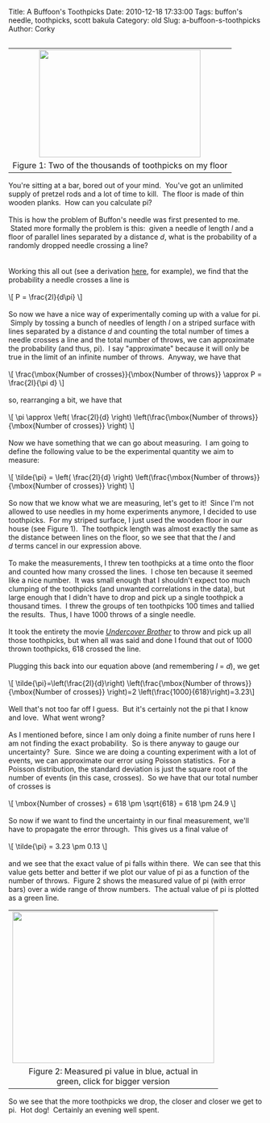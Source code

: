 Title: A Buffoon's Toothpicks
Date: 2010-12-18 17:33:00
Tags: buffon's needle, toothpicks, scott bakula
Category: old
Slug: a-buffoon-s-toothpicks
Author: Corky

<table cellpadding="0" cellspacing="0" class="tr-caption-container" style="float: left; margin-right: 1em; text-align: left;"><tbody><tr><td style="text-align: center;"><a href="http://2.bp.blogspot.com/_fa6AZDCsHnY/TQ0mf2YO5II/AAAAAAAAAHo/WMor9trnTnM/s1600/P1010471.png" imageanchor="1" style="clear: left; margin-bottom: 1em; margin-left: auto; margin-right: auto;"><img border="0" height="213" src="http://2.bp.blogspot.com/_fa6AZDCsHnY/TQ0mf2YO5II/AAAAAAAAAHo/WMor9trnTnM/s320/P1010471.png" width="320" /></a></td></tr><tr><td class="tr-caption" style="text-align: center;">Figure 1: Two of the thousands of toothpicks on my floor</td></tr></tbody></table>You're sitting at a bar, bored out of your mind. &nbsp;You've got an unlimited supply of pretzel rods and a lot of time to kill. &nbsp;The floor is made of thin wooden planks. &nbsp;How can you calculate pi? <br /><br />This is how the problem of Buffon's needle was first presented to me. &nbsp;Stated more formally the problem is this: &nbsp;given a needle of length <i>l</i>&nbsp;and a floor of parallel lines separated by a distance <i>d</i>, what is the probability of a randomly dropped needle crossing a line? <br /><br /><a name='more'></a><br />Working this all out (see a derivation <a href="http://en.wikipedia.org/wiki/Buffon's_needle">here</a>, for example), we find that the probability a needle crosses a line is<br /><br />\[ P = \frac{2l}{d\pi} \]<br /><br />So now we have a nice way of experimentally coming up with a value for pi. &nbsp;Simply by tossing a bunch of needles of length <i>l</i>&nbsp;on a striped surface with lines separated by a distance <i>d</i>&nbsp;and counting the total number of times a needle crosses a line and the total number of throws, we can approximate the probability (and thus, pi). &nbsp;I say "approximate" because it will only be true in the limit of an infinite number of throws. &nbsp;Anyway, we have that<br /><br />\[ \frac{\mbox{Number of crosses}}{\mbox{Number of throws}} \approx P = \frac{2l}{\pi d} \]<br /><br />so, rearranging a bit, we have that<br /><br />\[ \pi \approx \left( \frac{2l}{d} \right) \left(\frac{\mbox{Number of throws}}{\mbox{Number of crosses}} \right) \]<br /><br />Now we have something that we can go about measuring. &nbsp;I am going to define the following value to be the experimental quantity we aim to measure:<br /><br />\[ \tilde{\pi} = \left( \frac{2l}{d} \right) \left(\frac{\mbox{Number of throws}}{\mbox{Number of crosses}} \right) \]<br /><br />So now that we know what we are measuring, let's get to it! &nbsp;Since I'm not allowed to use needles in my home experiments anymore, I decided to use toothpicks. &nbsp;For my striped surface, I just used the wooden floor in our house (see Figure 1). &nbsp;The toothpick length was almost exactly the same as the distance between lines on the floor, so we see that that the <i>l </i>and <i>d</i>&nbsp;terms cancel in our expression above.<br /><br />To make the measurements, I threw ten toothpicks at a time onto the floor and counted how many crossed the lines. &nbsp;I chose ten because it seemed like a nice number. &nbsp;It was small enough that I shouldn't expect too much clumping of the toothpicks (and unwanted correlations in the data), but large enough that I didn't have to drop and pick up a single toothpick a thousand times. &nbsp;I threw the groups of ten toothpicks 100 times and tallied the results. &nbsp;Thus, I have 1000 throws of a single needle.<br /><br />It took the entirety the movie <a href="http://en.wikipedia.org/wiki/Undercover_Brother" style="font-style: italic;">Undercover Brother</a>&nbsp;to throw and pick up all those toothpicks, but when all was said and done I found that out of 1000 thrown toothpicks, 618 crossed the line. <br /><br />Plugging this back into our equation above (and remembering <i>l</i>&nbsp;= <i>d</i>), we get<br /><br />\[ \tilde{\pi}=\left(\frac{2l}{d}\right) \left(\frac{\mbox{Number of throws}}{\mbox{Number of crosses}} \right)=2 \left(\frac{1000}{618}\right)=3.23\]<br /><br />Well that's not too far off I guess. &nbsp;But it's certainly not the pi that I know and love. &nbsp;What went wrong?<br /><br />As I mentioned before, since I am only doing a finite number of runs here I am not finding the exact probability. &nbsp;So is there anyway to gauge our uncertainty? &nbsp;Sure. &nbsp;Since we are doing a counting experiment with a lot of events, we can approximate our error using Poisson statistics. &nbsp;For a Poisson distribution, the standard deviation is just the square root of the number of events (in this case, crosses). &nbsp;So we have that our total number of crosses is<br /><br />\[ \mbox{Number of crosses} = 618 \pm \sqrt{618} = 618 \pm 24.9 \]<br /><br />So now if we want to find the uncertainty in our final measurement, we'll have to propagate the error through. &nbsp;This gives us a final value of<br /><br />\[ \tilde{\pi} = 3.23 \pm 0.13 \]<br /><br />and we see that the exact value of pi falls within there. &nbsp;We can see that this value gets better and better if we plot our value of pi as a function of the number of throws. &nbsp;Figure 2 shows the measured value of pi (with error bars) over a wide range of throw numbers. &nbsp;The actual value of pi is plotted as a green line.<br /><table align="center" cellpadding="0" cellspacing="0" class="tr-caption-container" style="margin-left: auto; margin-right: auto; text-align: center;"><tbody><tr><td style="text-align: center;"><a href="http://4.bp.blogspot.com/_fa6AZDCsHnY/TQ0rGuJSDQI/AAAAAAAAAHs/Sllf1A-h1tw/s1600/buffonpi.png" imageanchor="1" style="margin-left: auto; margin-right: auto;"><img border="0" height="300" src="http://4.bp.blogspot.com/_fa6AZDCsHnY/TQ0rGuJSDQI/AAAAAAAAAHs/Sllf1A-h1tw/s400/buffonpi.png" width="400" /></a></td></tr><tr><td class="tr-caption" style="text-align: center;">Figure 2: Measured pi value in blue, actual in<br />green, click for bigger version</td></tr></tbody></table>So we see that the more toothpicks we drop, the closer and closer we get to pi. &nbsp;Hot dog! &nbsp;Certainly an evening well spent.
